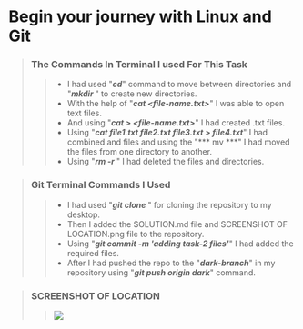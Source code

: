 # Begin your journey with Linux and Git
> ### The Commands In Terminal I used For This Task
>
>> - I had used "***cd***" command to move between directories     and "***mkdir <directory-name>***" to create new directories.
>> - With the help of "***cat <file-name.txt>***" I was able to open text files.
>> - And using "***cat > <file-name.txt>***" I had created .txt files.
>> - Using "***cat file1.txt file2.txt file3.txt > file4.txt***" I had combined and files and using the "*** mv <path of directory the file is in> <path of the directory the file should br moved> ***" I had moved the files from one directory to another.
>> - Using "***rm -r <name of directory or file>***" I had deleted the files and directories.

> ### Git Terminal Commands I Used
>
>> - I had used "***git clone <link of the repo>***" for cloning the repository to my desktop.
>> - Then I added the SOLUTION.md file and SCREENSHOT OF LOCATION.png file to the repository.
>> - Using "***git commit -m 'adding task-2 files'***" I had added the required files.
>> - After I had pushed the repo to the "***dark-branch***" in my repository using "***git push origin dark***" command.

> ### SCREENSHOT OF LOCATION
>
>> ![](SCREENSHOT%20OF%20LOCATION.png)